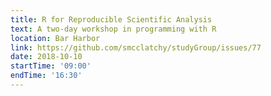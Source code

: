 ```yaml
---
title: R for Reproducible Scientific Analysis
text: A two-day workshop in programming with R
location: Bar Harbor
link: https://github.com/smcclatchy/studyGroup/issues/77
date: 2018-10-10
startTime: '09:00'
endTime: '16:30'
---
```

